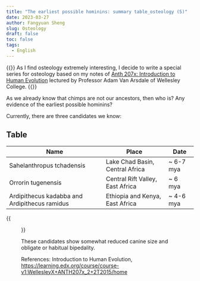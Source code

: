 ```yaml
---
title: "The earliest possible hominins: summary table_osteology (5)"
date: 2023-03-27
author: Fangyuan Sheng
slug: Osteology
draft: false
toc: false
tags:
  - English
---
```


{{<block class="info">}}
As I find osteology extremely interesting, I decide to write a special series for osteology based on my notes of [Anth 207x: Introduction to Human Evolution](https://learning.edx.org/course/course-v1:WellesleyX+ANTH207x_2+2T2015/home) lectured by Professor Adam Van Arsdale of Wellesley College. {{<end>}}


As we already know that chimps are not our ancestors, then who is? Any evidence of the earliest possible hominins? 

Currently, there are three candidates we know:

## Table

| **Name** | **Place** | **Date** |
|---------|---------|---------|
| Sahelanthropus tchadensis | Lake Chad Basin, Central Africa | ~ 6-7 mya |
| Orrorin tugenensis | Central Rift Valley, East Africa | ~ 6 mya |
| Ardipithecus kadabba and Ardipithecus ramidus | Ethiopia and Kenya, East Africa |  ~ 4-6 mya |

{{<figure src="https://hellenshengfy.github.io/homini1.jpg">}}

These candidates show somewhat reduced canine size and obligate or habitual bipedality. 

References: Introduction to Human Evolution, https://learning.edx.org/course/course-v1:WellesleyX+ANTH207x_2+2T2015/home
